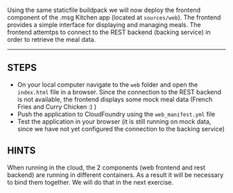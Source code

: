 Using the same staticfile buildpack we will now deploy the frontend component of the .msg Kitchen app (located at `sources/web`). The frontend provides a simple interface for displaying and managing meals.
The frontend attemtps to connect to the REST backend (backing service) in order to retrieve the meal data. 

----------------------------------------------------------------------

## STEPS

* On your local computer navigate to the `web` folder and open the `index.html` file in a browser. Since the connection to the REST backend is not available, the frontend displays some mock meal data (French Fries and Curry Chicken :) )
* Push the application to CloudFoundry using the `web_manifest.yml` file
* Test the application in your browser (it is still running on mock data, since we have not yet configured the connection to the backing service)

## HINTS

When running in the cloud, the 2 components (web frontend and rest backend) are running in different containers. As a result it will be necessary to bind them together.  We will do that in the next exercise. 